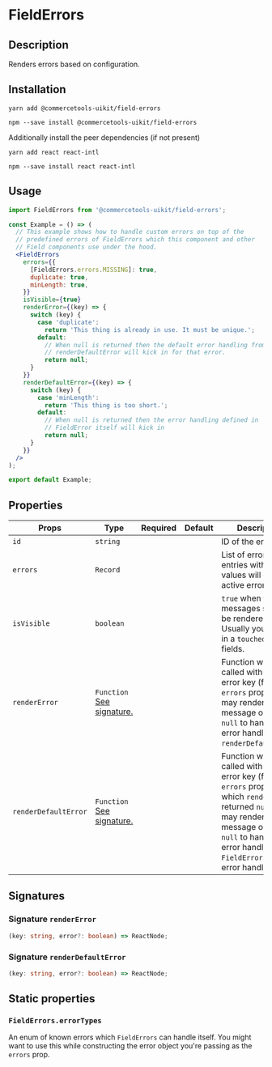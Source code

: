 <!-- THIS IS AN AUTOGENERATED FILE. DO NOT EDIT THIS FILE DIRECTLY. -->
<!-- This file is created by the `yarn generate-readme` script. -->

# FieldErrors

## Description

Renders errors based on configuration.

## Installation

```
yarn add @commercetools-uikit/field-errors
```

```
npm --save install @commercetools-uikit/field-errors
```

Additionally install the peer dependencies (if not present)

```
yarn add react react-intl
```

```
npm --save install react react-intl
```

## Usage

```jsx
import FieldErrors from '@commercetools-uikit/field-errors';

const Example = () => (
  // This example shows how to handle custom errors on top of the
  // predefined errors of FieldErrors which this component and other
  // Field components use under the hood.
  <FieldErrors
    errors={{
      [FieldErrors.errors.MISSING]: true,
      duplicate: true,
      minLength: true,
    }}
    isVisible={true}
    renderError={(key) => {
      switch (key) {
        case 'duplicate':
          return 'This thing is already in use. It must be unique.';
        default:
          // When null is returned then the default error handling from
          // renderDefaultError will kick in for that error.
          return null;
      }
    }}
    renderDefaultError={(key) => {
      switch (key) {
        case 'minLength':
          return 'This thing is too short.';
        default:
          // When null is returned then the error handling defined in
          // FieldError itself will kick in
          return null;
      }
    }}
  />
);

export default Example;
```

## Properties

| Props                | Type                                                           | Required | Default | Description                                                                                                                                                                                                                                   |
| -------------------- | -------------------------------------------------------------- | :------: | ------- | --------------------------------------------------------------------------------------------------------------------------------------------------------------------------------------------------------------------------------------------- |
| `id`                 | `string`                                                       |          |         | ID of the error field.                                                                                                                                                                                                                        |
| `errors`             | `Record`                                                       |          |         | List of errors. Only entries with truthy values will count as active errors.                                                                                                                                                                  |
| `isVisible`          | `boolean`                                                      |          |         | `true` when the error messages should be rendered. Usually you'd pass in a `touched` state of fields.                                                                                                                                         |
| `renderError`        | `Function`<br/>[See signature.](#signature-renderError)        |          |         | Function which gets called with each error key (from the `errors` prop) and may render an error message or return `null` to hand the error handling off to `renderDefaultError`.                                                              |
| `renderDefaultError` | `Function`<br/>[See signature.](#signature-renderDefaultError) |          |         | Function which gets called with each error key (from the `errors` prop) for which `renderError` returned `null`.&#xA;It may render an error message or return `null` to hand the error handling off to `FieldError`s built-in error handling. |

## Signatures

### Signature `renderError`

```ts
(key: string, error?: boolean) => ReactNode;
```

### Signature `renderDefaultError`

```ts
(key: string, error?: boolean) => ReactNode;
```

## Static properties

### `FieldErrors.errorTypes`

An enum of known errors which `FieldErrors` can handle itself. You might want to use this while constructing the error object you're passing as the `errors` prop.
